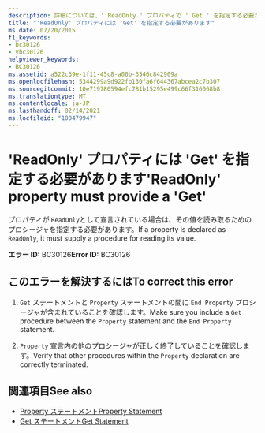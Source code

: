 ```yaml
---
description: 詳細については、' ReadOnly ' プロパティで ' Get ' を指定する必要があります
title: "'ReadOnly' プロパティには 'Get' を指定する必要があります"
ms.date: 07/20/2015
f1_keywords:
- bc30126
- vbc30126
helpviewer_keywords:
- BC30126
ms.assetid: a522c39e-1f11-45c8-a00b-3546c842909a
ms.openlocfilehash: 5344299a9d922fb130fa6f644367abcea2c7b307
ms.sourcegitcommit: 10e719780594efc781b15295e499c66f316068b8
ms.translationtype: MT
ms.contentlocale: ja-JP
ms.lasthandoff: 02/14/2021
ms.locfileid: "100479947"
---
```

# <a name="readonly-property-must-provide-a-get"></a><span data-ttu-id="a6688-103">'ReadOnly' プロパティには 'Get' を指定する必要があります</span><span class="sxs-lookup"><span data-stu-id="a6688-103">'ReadOnly' property must provide a 'Get'</span></span>

<span data-ttu-id="a6688-104">プロパティが `ReadOnly`として宣言されている場合は、その値を読み取るためのプロシージャを指定する必要があります。</span><span class="sxs-lookup"><span data-stu-id="a6688-104">If a property is declared as `ReadOnly`, it must supply a procedure for reading its value.</span></span>  
  
 <span data-ttu-id="a6688-105">**エラー ID:** BC30126</span><span class="sxs-lookup"><span data-stu-id="a6688-105">**Error ID:** BC30126</span></span>  
  
## <a name="to-correct-this-error"></a><span data-ttu-id="a6688-106">このエラーを解決するには</span><span class="sxs-lookup"><span data-stu-id="a6688-106">To correct this error</span></span>  
  
1. <span data-ttu-id="a6688-107">`Get` ステートメントと `Property` ステートメントの間に `End Property` プロシージャが含まれていることを確認します。</span><span class="sxs-lookup"><span data-stu-id="a6688-107">Make sure you include a `Get` procedure between the `Property` statement and the `End Property` statement.</span></span>  
  
2. <span data-ttu-id="a6688-108">`Property` 宣言内の他のプロシージャが正しく終了していることを確認します。</span><span class="sxs-lookup"><span data-stu-id="a6688-108">Verify that other procedures within the `Property` declaration are correctly terminated.</span></span>  
  
## <a name="see-also"></a><span data-ttu-id="a6688-109">関連項目</span><span class="sxs-lookup"><span data-stu-id="a6688-109">See also</span></span>

- [<span data-ttu-id="a6688-110">Property ステートメント</span><span class="sxs-lookup"><span data-stu-id="a6688-110">Property Statement</span></span>](../language-reference/statements/property-statement.md)
- [<span data-ttu-id="a6688-111">Get ステートメント</span><span class="sxs-lookup"><span data-stu-id="a6688-111">Get Statement</span></span>](../language-reference/statements/get-statement.md)
